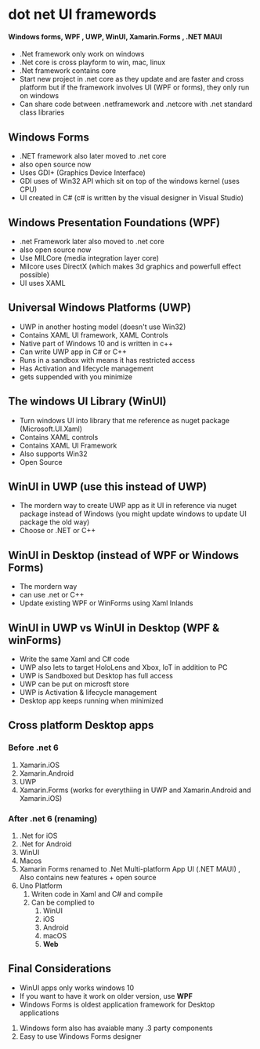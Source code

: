 # dot net UI framewords

#### Windows forms, WPF , UWP, WinUI, Xamarin.Forms , .NET MAUI
- .Net framework only work on windows
- .Net core is cross playform to win, mac, linux
- .Net framework contains core
- Start new project in .net core as they update and are faster and cross platform but if the framework involves UI (WPF or forms), they only run on windows
- Can share code between .netframework and .netcore with .net standard class libraries

## Windows Forms
- .NET framework also later moved to .net core
- also open source now
- Uses GDI+ (Graphics Device Interface)
- GDI uses of Win32 API which sit on top of the windows kernel (uses CPU)
- UI created in C# (c# is written by the visual designer in Visual Studio)

## Windows Presentation Foundations (WPF)
- .net Framework later also moved to .net core
- also open source now
- Use MILCore (media integration layer core)
- Milcore uses DirectX (which makes 3d graphics and powerfull effect possible)
- UI uses XAML

## Universal Windows Platforms (UWP)
- UWP in another hosting model (doesn't use Win32)
- Contains XAML UI framework, XAML Controls
- Native part of Windows 10 and is written in c++
- Can write UWP app in C# or C++
- Runs in a sandbox with means it has restricted access
- Has Activation and lifecycle management
- gets suppended with you minimize

## The windows UI Library (WinUI)
- Turn windows UI into library that me reference as nuget package (Microsoft.UI.Xaml)
- Contains XAML controls
- Contains XAML UI Framework
- Also supports Win32
- Open Source

## WinUI in UWP (use this instead of UWP)
- The mordern way to create UWP app as it UI in reference via nuget package instead of Windows (you might update windows to update UI package the old way)
- Choose or .NET or C++

## WinUI in Desktop (instead of WPF or Windows Forms)
- The mordern way
- can use .net or C++
- Update existing WPF or WinForms using Xaml Inlands


## WinUI in UWP vs WinUI in Desktop (WPF & winForms)
- Write the same Xaml and C# code
- UWP also lets to target HoloLens and Xbox, IoT in addition to PC
- UWP is Sandboxed but Desktop has full access
- UWP can be put on microsft store
- UWP is Activation & lifecycle management
- Desktop app keeps running when minimized

## Cross platform Desktop apps
### Before .net 6
1. Xamarin.iOS
2. Xamarin.Android
3. UWP
4. Xamarin.Forms (works for everythiing in UWP and Xamarin.Android and Xamarin.iOS)
### After .net 6 (renaming)
1. .Net for iOS
2. .Net for Android
3. WinUI
4. Macos
5. Xamarin Forms renamed to .Net Multi-platform App UI (.NET MAUI) , Also contains new features + open source
6. Uno Platform 
    1. Writen code in Xaml and C# and compile
    2. Can be complied to
        1. WinUI
        2. iOS
        3. Android
        4. macOS
        5. **Web**

## Final Considerations 
- WinUI apps only works windows 10
- If you want to have it work on older version, use **WPF**
- Windows Forms is oldest application framework for Desktop applications
1. Windows form also has avaiable many .3 party components
2. Easy to use Windows Forms designer

